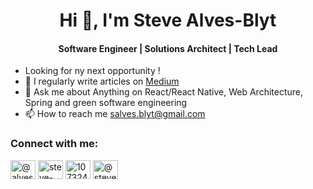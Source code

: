 <h1 align="center">Hi 👋, I'm Steve Alves-Blyt</h1>
<h4 align="center">Software Engineer | Solutions Architect | Tech Lead </h3>

- Looking for ny next opportunity !
- 📝 I regularly write articles on [Medium](https://medium.com/@steve.alves2)
- 💬 Ask me about Anything on React/React Native, Web Architecture, Spring and green software engineering
- 📫 How to reach me salves.blyt@gmail.com

<h3 align="left">Connect with me:</h3>
<p align="left">
<a href="https://twitter.com/@alvesblyt" target="blank"><img align="center" src="https://raw.githubusercontent.com/rahuldkjain/github-profile-readme-generator/master/src/images/icons/Social/twitter.svg" alt="@alvesblyt" height="30" width="40" /></a>
<a href="https://linkedin.com/in/steve-alves-19684160" target="blank"><img align="center" src="https://raw.githubusercontent.com/rahuldkjain/github-profile-readme-generator/master/src/images/icons/Social/linked-in-alt.svg" alt="steve-alves-19684160" height="30" width="40" /></a>
<a href="https://stackoverflow.com/users/10732435" target="blank"><img align="center" src="https://raw.githubusercontent.com/rahuldkjain/github-profile-readme-generator/master/src/images/icons/Social/stack-overflow.svg" alt="10732435" height="30" width="40" /></a>
<a href="https://medium.com/@steve.alves2" target="blank"><img align="center" src="https://raw.githubusercontent.com/rahuldkjain/github-profile-readme-generator/master/src/images/icons/Social/medium.svg" alt="@steve.alves2" height="30" width="40" /></a>
</p>
